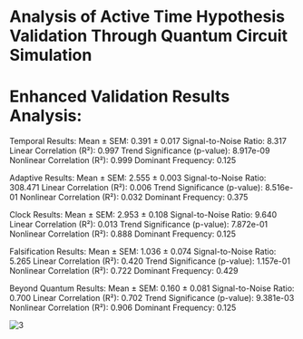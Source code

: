 # Analysis of Active Time Hypothesis Validation Through Quantum Circuit Simulation


Enhanced Validation Results Analysis:
===================================

Temporal Results:
Mean ± SEM: 0.391 ± 0.017
Signal-to-Noise Ratio: 8.317
Linear Correlation (R²): 0.997
Trend Significance (p-value): 8.917e-09
Nonlinear Correlation (R²): 0.999
Dominant Frequency: 0.125

Adaptive Results:
Mean ± SEM: 2.555 ± 0.003
Signal-to-Noise Ratio: 308.471
Linear Correlation (R²): 0.006
Trend Significance (p-value): 8.516e-01
Nonlinear Correlation (R²): 0.032
Dominant Frequency: 0.375

Clock Results:
Mean ± SEM: 2.953 ± 0.108
Signal-to-Noise Ratio: 9.640
Linear Correlation (R²): 0.013
Trend Significance (p-value): 7.872e-01
Nonlinear Correlation (R²): 0.888
Dominant Frequency: 0.125

Falsification Results:
Mean ± SEM: 1.036 ± 0.074
Signal-to-Noise Ratio: 5.265
Linear Correlation (R²): 0.420
Trend Significance (p-value): 1.157e-01
Nonlinear Correlation (R²): 0.722
Dominant Frequency: 0.429

Beyond Quantum Results:
Mean ± SEM: 0.160 ± 0.081
Signal-to-Noise Ratio: 0.700
Linear Correlation (R²): 0.702
Trend Significance (p-value): 9.381e-03
Nonlinear Correlation (R²): 0.906
Dominant Frequency: 0.125

![3](https://github.com/user-attachments/assets/2cefb862-b950-4515-acae-8fbfe87ec84e)
